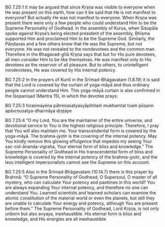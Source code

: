 BG 7.25:1	It may be argued that since Kṛṣṇa was visible to everyone when He was present on this earth, how can it be said that He is not manifest to everyone? But actually He was not manifest to everyone. When Kṛṣṇa was present there were only a few people who could understand Him to be the Supreme Personality of Godhead. In the assembly of Kurus, when Śiśupāla spoke against Kṛṣṇa’s being elected president of the assembly, Bhīṣma supported Him and proclaimed Him to be the Supreme God. Similarly, the Pāṇḍavas and a few others knew that He was the Supreme, but not everyone. He was not revealed to the nondevotees and the common man. Therefore in the Bhagavad-gītā Kṛṣṇa says that but for His pure devotees, all men consider Him to be like themselves. He was manifest only to His devotees as the reservoir of all pleasure. But to others, to unintelligent nondevotees, He was covered by His internal potency.

BG 7.25:2	In the prayers of Kuntī in the Śrīmad-Bhāgavatam (1.8.19) it is said that the Lord is covered by the curtain of yoga-māyā and thus ordinary people cannot understand Him. This yoga-māyā curtain is also conﬁrmed in the Īśopaniṣad (Mantra 15), in which the devotee prays:

BG 7.25:3	hiraṇmayena pātreṇasatyasyāpihitaṁ mukhamtat tvaṁ pūṣann apāvṛṇusatya-dharmāya dṛṣṭaye

BG 7.25:4	“O my Lord, You are the maintainer of the entire universe, and devotional service to You is the highest religious principle. Therefore, I pray that You will also maintain me. Your transcendental form is covered by the yoga-māyā. The brahma-jyotir is the covering of the internal potency. May You kindly remove this glowing effulgence that impedes my seeing Your sac-cid-ānanda-vigraha, Your eternal form of bliss and knowledge.” The Supreme Personality of Godhead in His transcendental form of bliss and knowledge is covered by the internal potency of the brahma-jyotir, and the less intelligent impersonalists cannot see the Supreme on this account.

BG 7.25:5	Also in the Śrīmad-Bhāgavatam (10.14.7) there is this prayer by Brahmā: “O Supreme Personality of Godhead, O Supersoul, O master of all mystery, who can calculate Your potency and pastimes in this world? You are always expanding Your internal potency, and therefore no one can understand You. Learned scientists and learned scholars can examine the atomic constitution of the material world or even the planets, but still they are unable to calculate Your energy and potency, although You are present before them.” The Supreme Personality of Godhead, Lord Kṛṣṇa, is not only unborn but also avyaya, inexhaustible. His eternal form is bliss and knowledge, and His energies are all inexhaustible.